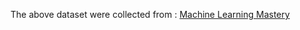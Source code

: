 The above dataset were collected from : [Machine Learning Mastery](https://machinelearningmastery.com/standard-machine-learning-datasets/)
